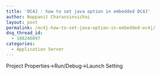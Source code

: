```yaml
---
title: 'OC4J : how to set java option in embedded OC4J'
author: Noppanit Charassinvichai
layout: post
permalink: /oc4j-how-to-set-java-option-in-embedded-oc4j/
dsq_thread_id:
  - 186246097
categories:
  - Application Server
---
```

Project Properties->Run/Debug->Launch Setting